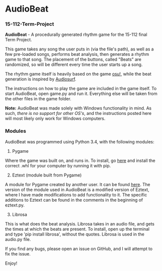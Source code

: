 # AudioBeat
### 15-112-Term-Project
**AudioBeat** - A procedurally generated rhythm game for the 15-112 final Term Project.

This game takes any song the user puts in (via the file's path), as well as a few pre-loaded songs, performs beat analysis, then generates a rhythm game to that song. The placement of the buttons, called "Beats" are randomized, so will be different every time the user starts up a song.

The rhythm game itself is heavily based on the game [osu!](http://osu.ppy.sh/), while the beat generation is inspired by [Audiosurf](http://www.audio-surf.com/).

The instructions on how to play the game are included in the game itself. To start AudioBeat, open game.py and run it. Everything else will be taken from the other files in the game folder.

**Note:** AudioBeat was made solely with Windows functionality in mind. As such, *there is no support for other OS's*, and the instructions posted here will most likely only work for Windows computers.

### Modules
AudioBeat was programmed using Python 3.4, with the following modules:

1. Pygame

  Where the game was built on, and runs in. To install, go [here](http://www.lfd.uci.edu/~gohlke/pythonlibs/#pygame) and install the correct .whl for your computer by running it with pip.

2. Eztext (module built from Pygame)

  A module for Pygame created by another user. It can be found [here](http://pygame.org/project-EzText-920-.html). The version of the module used in AudioBeat is a modified version of Eztext, where I have made modifications to add functionality to it. The specific additions to Eztext can be found in the comments in the beginning of eztext.py.

3. Librosa
  
  This is what does the beat analysis. Librosa takes in an audio file, and gets the times at which the beats are present. To install, open up the terminal and type 'pip install librosa', without the quotes. Librosa is used in the audio.py file.
  
If you find any bugs, please open an issue on GitHub, and I will attempt to fix the issue.

Enjoy!
